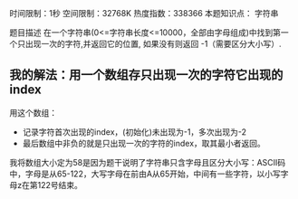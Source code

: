 时间限制：1秒 空间限制：32768K 热度指数：338366
本题知识点： 字符串

题目描述
在一个字符串(0<=字符串长度<=10000，全部由字母组成)中找到第一个只出现一次的字符,并返回它的位置, 如果没有则返回 -1（需要区分大小写）.

## 我的解法：用一个数组存只出现一次的字符它出现的index

用这个数组：
+ 记录字符首次出现的index，(初始化)未出现为-1，多次出现为-2
+ 最后数组中非负的就是只出现一次的字符的index，取其最小者返回。

我将数组大小定为58是因为题干说明了字符串只含字母且区分大小写：ASCII码中，字母是从65-122，大写字母在前由A从65开始，中间有一些字符，以小写字母z在第122号结束。 
